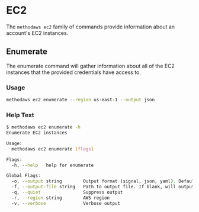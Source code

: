# EC2

The `methodaws ec2` family of commands provide information about an account's EC2 instances.

## Enumerate

The enumerate command will gather information about all of the EC2 instances that the provided credentials have access to.

### Usage

```bash
methodaws ec2 enumerate --region us-east-1 --output json
```

### Help Text

```bash
$ methodaws ec2 enumerate -h
Enumerate EC2 instances

Usage:
  methodaws ec2 enumerate [flags]

Flags:
  -h, --help   help for enumerate

Global Flags:
  -o, --output string        Output format (signal, json, yaml). Default value is signal (default "signal")
  -f, --output-file string   Path to output file. If blank, will output to STDOUT
  -q, --quiet                Suppress output
  -r, --region string        AWS region
  -v, --verbose              Verbose output
```
